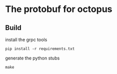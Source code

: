 # The protobuf for octopus

## Build

install the grpc tools
```
pip install -r requirements.txt
```
generate the python stubs
```
make
```
